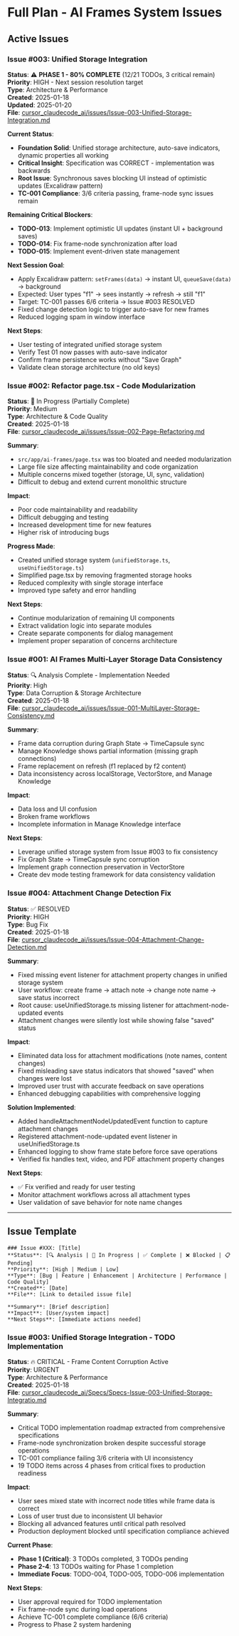 # Full Plan - AI Frames System Issues

## Active Issues

### Issue #003: Unified Storage Integration
**Status**: ⚠️ **PHASE 1 - 80% COMPLETE** (12/21 TODOs, 3 critical remain)  
**Priority**: HIGH - Next session resolution target  
**Type**: Architecture & Performance  
**Created**: 2025-01-18  
**Updated**: 2025-01-20  
**File**: [cursor_claudecode_ai/issues/Issue-003-Unified-Storage-Integration.md](./issues/Issue-003-Unified-Storage-Integration.md)

**Current Status**: 
- **Foundation Solid**: Unified storage architecture, auto-save indicators, dynamic properties all working
- **Critical Insight**: Specification was CORRECT - implementation was backwards 
- **Root Issue**: Synchronous saves blocking UI instead of optimistic updates (Excalidraw pattern)
- **TC-001 Compliance**: 3/6 criteria passing, frame-node sync issues remain

**Remaining Critical Blockers**: 
- **TODO-013**: Implement optimistic UI updates (instant UI + background saves)
- **TODO-014**: Fix frame-node synchronization after load  
- **TODO-015**: Implement event-driven state management

**Next Session Goal**: 
- Apply Excalidraw pattern: `setFrames(data)` → instant UI, `queueSave(data)` → background
- Expected: User types "f1" → sees instantly → refresh → still "f1"
- Target: TC-001 passes 6/6 criteria → Issue #003 RESOLVED
- Fixed change detection logic to trigger auto-save for new frames
- Reduced logging spam in window interface

**Next Steps**: 
- User testing of integrated unified storage system
- Verify Test 01 now passes with auto-save indicator
- Confirm frame persistence works without "Save Graph"
- Validate clean storage architecture (no old keys)

### Issue #002: Refactor page.tsx - Code Modularization  
**Status**: 🔧 In Progress (Partially Complete)  
**Priority**: Medium  
**Type**: Architecture & Code Quality  
**Created**: 2025-01-18  
**File**: [cursor_claudecode_ai/issues/Issue-002-Page-Refactoring.md](./issues/Issue-002-Page-Refactoring.md)

**Summary**: 
- `src/app/ai-frames/page.tsx` was too bloated and needed modularization
- Large file size affecting maintainability and code organization
- Multiple concerns mixed together (storage, UI, sync, validation)
- Difficult to debug and extend current monolithic structure

**Impact**: 
- Poor code maintainability and readability
- Difficult debugging and testing
- Increased development time for new features
- Higher risk of introducing bugs

**Progress Made**: 
- Created unified storage system (`unifiedStorage.ts`, `useUnifiedStorage.ts`)
- Simplified page.tsx by removing fragmented storage hooks
- Reduced complexity with single storage interface
- Improved type safety and error handling

**Next Steps**: 
- Continue modularization of remaining UI components
- Extract validation logic into separate modules
- Create separate components for dialog management
- Implement proper separation of concerns architecture

### Issue #001: AI Frames Multi-Layer Storage Data Consistency
**Status**: 🔍 Analysis Complete - Implementation Needed  
**Priority**: High  
**Type**: Data Corruption & Storage Architecture  
**Created**: 2025-01-18  
**File**: [cursor_claudecode_ai/issues/Issue-001-MultiLayer-Storage-Consistency.md](./issues/Issue-001-MultiLayer-Storage-Consistency.md)

**Summary**: 
- Frame data corruption during Graph State → TimeCapsule sync
- Manage Knowledge shows partial information (missing graph connections)
- Frame replacement on refresh (f1 replaced by f2 content)
- Data inconsistency across localStorage, VectorStore, and Manage Knowledge

**Impact**: 
- Data loss and UI confusion
- Broken frame workflows
- Incomplete information in Manage Knowledge interface

**Next Steps**: 
- Leverage unified storage system from Issue #003 to fix consistency
- Fix Graph State → TimeCapsule sync corruption
- Implement graph connection preservation in VectorStore
- Create dev mode testing framework for data consistency validation

### Issue #004: Attachment Change Detection Fix
**Status**: ✅ RESOLVED  
**Priority**: HIGH  
**Type**: Bug Fix  
**Created**: 2025-01-18  
**File**: [cursor_claudecode_ai/issues/Issue-004-Attachment-Change-Detection.md](./issues/Issue-004-Attachment-Change-Detection.md)

**Summary**: 
- Fixed missing event listener for attachment property changes in unified storage system
- User workflow: create frame → attach note → change note name → save status incorrect
- Root cause: useUnifiedStorage.ts missing listener for attachment-node-updated events
- Attachment changes were silently lost while showing false "saved" status

**Impact**: 
- Eliminated data loss for attachment modifications (note names, content changes)
- Fixed misleading save status indicators that showed "saved" when changes were lost
- Improved user trust with accurate feedback on save operations
- Enhanced debugging capabilities with comprehensive logging

**Solution Implemented**: 
- Added handleAttachmentNodeUpdatedEvent function to capture attachment changes
- Registered attachment-node-updated event listener in useUnifiedStorage.ts
- Enhanced logging to show frame state before force save operations
- Verified fix handles text, video, and PDF attachment property changes

**Next Steps**: 
- ✅ Fix verified and ready for user testing
- Monitor attachment workflows across all attachment types
- User validation of save behavior for note name changes

---

## Issue Template

```
### Issue #XXX: [Title]
**Status**: [🔍 Analysis | 🔧 In Progress | ✅ Complete | ❌ Blocked | 📋 Pending]
**Priority**: [High | Medium | Low]
**Type**: [Bug | Feature | Enhancement | Architecture | Performance | Code Quality]
**Created**: [Date]
**File**: [Link to detailed issue file]

**Summary**: [Brief description]
**Impact**: [User/system impact]
**Next Steps**: [Immediate actions needed]
```

### Issue #003: Unified Storage Integration - TODO Implementation  
**Status**: 🔥 CRITICAL - Frame Content Corruption Active  
**Priority**: URGENT  
**Type**: Architecture & Performance  
**Created**: 2025-01-18  
**File**: [cursor_claudecode_ai/Specs/Specs-Issue-003-Unified-Storage-Integratio.md](./Specs/Specs-Issue-003-Unified-Storage-Integratio.md)

**Summary**: 
- Critical TODO implementation roadmap extracted from comprehensive specifications
- Frame-node synchronization broken despite successful storage operations
- TC-001 compliance failing 3/6 criteria with UI inconsistency
- 19 TODO items across 4 phases from critical fixes to production readiness

**Impact**: 
- User sees mixed state with incorrect node titles while frame data is correct
- Loss of user trust due to inconsistent UI behavior
- Blocking all advanced features until critical path resolved
- Production deployment blocked until specification compliance achieved

**Current Phase**: 
- **Phase 1 (Critical)**: 3 TODOs completed, 3 TODOs pending
- **Phase 2-4**: 13 TODOs waiting for Phase 1 completion
- **Immediate Focus**: TODO-004, TODO-005, TODO-006 implementation

**Next Steps**: 
- User approval required for TODO implementation
- Fix frame-node sync during load operations
- Achieve TC-001 complete compliance (6/6 criteria)
- Progress to Phase 2 system hardening
